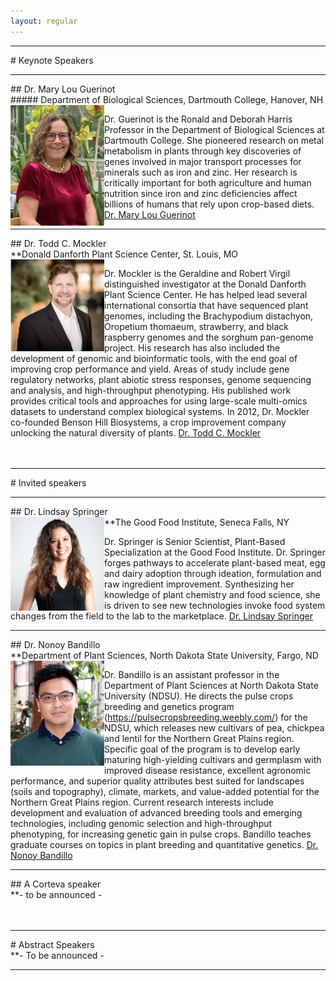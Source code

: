 ```yaml
---
layout: regular
---
```


<hr style="clear: both;" />
# Keynote Speakers
<hr style="clear: both;" />
## Dr. Mary Lou Guerinot <br />
##### Department of Biological Sciences, Dartmouth College, Hanover, NH
<img src="/img/2020Guerinot.png" alt="Dr. Mary Lou Guerinot Photo" width="150px" style="float: left" /> 

Dr. Guerinot is the Ronald and Deborah Harris Professor in the Department of Biological Sciences at Dartmouth College. She pioneered research on metal metabolism in plants through key discoveries of genes involved in major transport processes for minerals such as iron and zinc. Her research is critically important for both agriculture and human nutrition since iron and zinc deficiencies affect billions of humans that rely upon crop-based diets.
<a href="https://biology.dartmouth.edu/people/mary-lou-guerinot" target="_blank"> Dr. Mary Lou Guerinot </a>

<hr style="clear: both;" />
## Dr. Todd C. Mockler <br />
**Donald Danforth Plant Science Center, St. Louis, MO
<img src="/img/2020Mockler.png" alt="Dr. Todd C. Mockler Photo" width="150px" style="float: left" /> 

Dr. Mockler is the Geraldine and Robert Virgil distinguished investigator at the Donald Danforth Plant Science Center. He has helped lead several international consortia that have sequenced plant genomes, including the Brachypodium distachyon, Oropetium thomaeum, strawberry, and black raspberry genomes and the sorghum pan-genome project. His research has also included the development of genomic and bioinformatic tools, with the end goal of improving crop performance and yield. Areas of study include gene regulatory networks, plant abiotic stress responses, genome sequencing and analysis, and high-throughput phenotyping. His published work provides critical tools and approaches for using large-scale multi-omics datasets to understand complex biological systems. In 2012, Dr. Mockler co-founded Benson Hill Biosystems, a crop improvement company unlocking the natural diversity of plants.
<a href="https://www.danforthcenter.org/scientists-research/principal-investigators/todd-mockler" target="_blank"> Dr. Todd C. Mockler </a>
<br /><br /><br />


<hr style="clear: both;" />
# Invited speakers
<hr style="clear: both;" />
## Dr. Lindsay Springer <br />
**The Good Food Institute, Seneca Falls, NY
<img src="/img/2020Springer.png" alt="Dr. Lindsay Springer Photo"  width="150px" style="float: left" /> 

Dr. Springer is Senior Scientist, Plant-Based Specialization at the Good Food Institute. Dr. Springer forges pathways to accelerate plant-based meat, egg and dairy adoption through ideation, formulation and raw ingredient improvement. Synthesizing her knowledge of plant chemistry and food science, she is driven to see new technologies invoke food system changes from the field to the lab to the marketplace.
<a href="https://www.gfi.org/our-team" target="_blank"> Dr. Lindsay Springer </a>

<hr style="clear: both;" />
## Dr. Nonoy Bandillo <br />
**Department of Plant Sciences, North Dakota State University, Fargo, ND
<img src="/img/2020Bandillo.png" alt="Dr. Nonoy Bandillo Photo" width="150px" style="float: left" /> 

Dr. Bandillo is an assistant professor in the Department of Plant Sciences at North Dakota State University (NDSU). He directs the pulse crops breeding and genetics program (https://pulsecropsbreeding.weebly.com/) for the NDSU, which releases new cultivars of pea, chickpea and lentil for the Northern Great Plains region. Specific goal of the program is to develop early maturing high-yielding cultivars and germplasm with improved disease resistance, excellent agronomic performance, and superior quality attributes best suited for landscapes (soils and topography), climate, markets, and value-added potential for the Northern Great Plains region. Current research interests include development and evaluation of advanced breeding tools and emerging technologies, including genomic selection and high-throughput phenotyping, for increasing genetic gain in pulse crops. Bandillo teaches graduate courses on topics in plant breeding and quantitative genetics. 
<a href="https://www.ag.ndsu.edu/plantsciences/people/faculty/bandillo" target="_blank"> Dr. Nonoy Bandillo </a>

<hr style="clear: both;" />
## A Corteva speaker <br />
**- to be announced - 
<br /><br /><br />


<hr style="clear: both;" />
# Abstract Speakers <br />
**- To be announced -
<hr style="clear: both;" />
